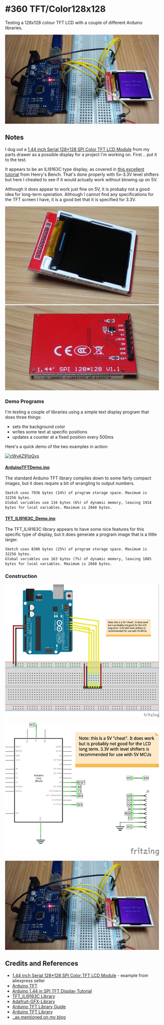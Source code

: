 # #360 TFT/Color128x128

Testing a 128x128 colour TFT LCD with a couple of different Arduino libraries.

![Build](./assets/Color128x128_build.jpg?raw=true)

## Notes

I dug out a [1.44 inch Serial 128*128 SPI Color TFT LCD Module](https://www.aliexpress.com/item/5PCS-1-44-inch-TFT-LCD-module-SPI-serial-module-LCD-color-screen-only-4-IO/32805698103.html) from my parts drawer as a possible display for a project I'm working on. First .. put it to the test.

It appears to be an ILI9163C type display, as covered in
[this excellent tutorial](http://henrysbench.capnfatz.com/henrys-bench/arduino-displays/arduino-1-44-in-spi-tft-display-tutorial/)
from Henry's Bench. That's done properly with 5v-3.3V level shifters but here I cheated to see if it would actually work without blowing up on 5V.

Although it does appear to work just fine on 5V, it is probaby not a good idea for long-term operation.
Although I cannot find any specifications for the TFT screen I have, it is a good bet that it is specified for 3.3V.

![Color128x128_screen_front](./assets/Color128x128_screen_front.jpg?raw=true)
![Color128x128_screen_rear](./assets/Color128x128_screen_rear.jpg?raw=true)

### Demo Programs

I'm testing a couple of libraries using a simple text display program that does three things:

* sets the background color
* writes some text at specific positions
* updates a counter at a fixed position every 500ms

Here's a quick demo of the two examples in action:

[![cWvAZ91qQys](https://img.youtube.com/vi/cWvAZ91qQys/0.jpg)](https://www.youtube.com/watch?v=cWvAZ91qQys)


#### [ArduinoTFTDemo.ino](./ArduinoTFTDemo/ArduinoTFTDemo.ino)

The standard Arduino TFT library compiles down to some fairly compact images, but it does
require a bit of wrangling to output numbers.

```
Sketch uses 7936 bytes (24%) of program storage space. Maximum is 32256 bytes.
Global variables use 134 bytes (6%) of dynamic memory, leaving 1914 bytes for local variables. Maximum is 2048 bytes.
```

#### [TFT_ILI9163C_Demo.ino](./TFT_ILI9163C_Demo/TFT_ILI9163C_Demo.ino)

The TFT_ILI9163C library appears to have some nice features for this specific type of display, but it does generate a program
image that is a little larger.

```
Sketch uses 8306 bytes (25%) of program storage space. Maximum is 32256 bytes.
Global variables use 163 bytes (7%) of dynamic memory, leaving 1885 bytes for local variables. Maximum is 2048 bytes.
```

### Construction

![Breadboard](./assets/Color128x128_bb.jpg?raw=true)

![Schematic](./assets/Color128x128_schematic.jpg?raw=true)

![Build](./assets/Color128x128_build.jpg?raw=true)

## Credits and References

* [1.44 inch Serial 128*128 SPI Color TFT LCD Module](https://www.aliexpress.com/item/5PCS-1-44-inch-TFT-LCD-module-SPI-serial-module-LCD-color-screen-only-4-IO/32805698103.html) - example from aliexpress seller
* [Arduino TFT](https://www.arduino.cc/en/Guide/TFT)
* [Arduino 1.44 in SPI TFT Display Tutorial](http://henrysbench.capnfatz.com/henrys-bench/arduino-displays/arduino-1-44-in-spi-tft-display-tutorial/)
* [TFT_ILI9163C Library](https://github.com/sumotoy/TFT_ILI9163C)
* [Adafruit-GFX-Library](https://github.com/adafruit/Adafruit-GFX-Library)
* [Arduino TFT Library Guide](https://www.arduino.cc/en/Guide/TFT)
* [Arduino TFT Library](https://www.arduino.cc/en/Reference/TFTLibrary)
* [..as mentioned on my blog](https://blog.tardate.com/2017/12/leap361-128x128-tft-lcds.html)
